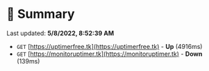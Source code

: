 # 📖 Summary
Last updated: **5/8/2022, 8:52:39 AM**

- `GET` [https://uptimerfree.tk](https://uptimerfree.tk) - **Up** (4916ms)
- `GET` [https://monitoruptimer.tk](https://monitoruptimer.tk) - **Down** (139ms)
